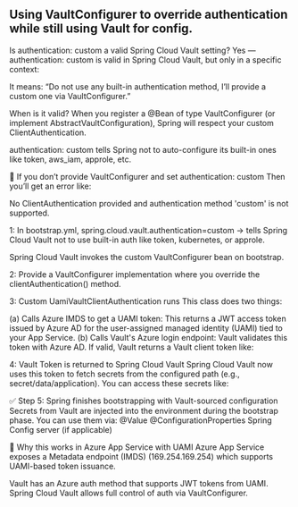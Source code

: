 ## Using VaultConfigurer to override authentication while still using Vault for config.

Is authentication: custom a valid Spring Cloud Vault setting?
Yes — authentication: custom is valid in Spring Cloud Vault, but only in a specific context:

It means:
“Do not use any built-in authentication method, I’ll provide a custom one via VaultConfigurer.”

When is it valid?
When you register a @Bean of type VaultConfigurer (or implement AbstractVaultConfiguration), Spring will respect your custom ClientAuthentication.

authentication: custom tells Spring not to auto-configure its built-in ones like token, aws_iam, approle, etc.

🚫 If you don’t provide VaultConfigurer and set authentication: custom
Then you’ll get an error like:

No ClientAuthentication provided and authentication method 'custom' is not supported.

1: In bootstrap.yml, spring.cloud.vault.authentication=custom -> tells Spring Cloud Vault not to use built-in auth like token, kubernetes, or approle.

Spring Cloud Vault invokes the custom VaultConfigurer bean on bootstrap.

2: Provide a VaultConfigurer implementation where you override the clientAuthentication() method.

3: Custom UamiVaultClientAuthentication runs
This class does two things:

(a) Calls Azure IMDS to get a UAMI token:
This returns a JWT access token issued by Azure AD for the user-assigned managed identity (UAMI) tied to your App Service.
(b) Calls Vault's Azure login endpoint:
Vault validates this token with Azure AD. If valid, Vault returns a Vault client token like:

4: Vault Token is returned to Spring Cloud Vault
Spring Cloud Vault now uses this token to fetch secrets from the configured path (e.g., secret/data/application).
You can access these secrets like:

✅ Step 5: Spring finishes bootstrapping with Vault-sourced configuration
Secrets from Vault are injected into the environment during the bootstrap phase. You can use them via:
@Value
@ConfigurationProperties
Spring Config server (if applicable)

🔐 Why this works in Azure App Service with UAMI
Azure App Service exposes a Metadata endpoint (IMDS) (169.254.169.254) which supports UAMI-based token issuance.

Vault has an Azure auth method that supports JWT tokens from UAMI.
Spring Cloud Vault allows full control of auth via VaultConfigurer.

